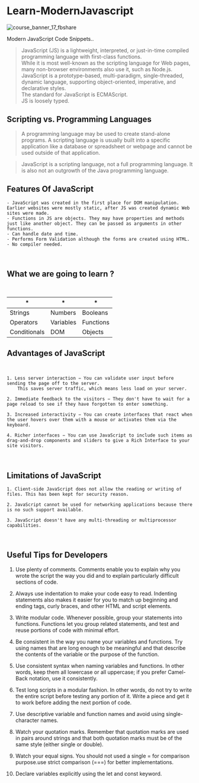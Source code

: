# Learn-ModernJavascript
![course_banner_17_fbshare](https://user-images.githubusercontent.com/51753810/89016060-b0bb1700-d335-11ea-8800-426347c212a6.png)

Modern JavaScript Code Snippets..
<br />

>  JavaScript (JS) is a lightweight, interpreted, or just-in-time compiled programming language with first-class functions.<br />
>  While it is most well-known as the scripting language for Web pages, many non-browser environments also use it, such as Node.js.<br />
>  JavaScript is a prototype-based, multi-paradigm, single-threaded, dynamic language, supporting object-oriented, imperative, and declarative styles.<br/>
>  The standard for JavaScript is ECMAScript.<br />
>  JS is loosely typed.<br />

## Scripting vs. Programming Languages

> A programming language may be used to create stand-alone programs. A scripting language is usually built into a specific application like a database or spreadsheet or webpage and cannot be used outside of that application.

> JavaScript is a scripting language, not a full programming language. It is also not an outgrowth of the Java programming language. 

## Features Of JavaScript

    - JavaScript was created in the first place for DOM manipulation. Earlier websites were mostly static, after JS was created dynamic Web sites were made.
    - Functions in JS are objects. They may have properties and methods just like another object. They can be passed as arguments in other functions.
    - Can handle date and time.
    - Performs Form Validation although the forms are created using HTML.
    - No compiler needed.

<br/>

## What we are going to learn ?
<br />

| * | * | * |
|----------|----------|----------|
| Strings  | Numbers  | Booleans  |
| Operators  | Variables  | Functions  |
| Conditionals | DOM | Objects |

## Advantages of JavaScript
<br />

    1. Less server interaction − You can validate user input before sending the page off to the server.
        This saves server traffic, which means less load on your server.

    2. Immediate feedback to the visitors − They don't have to wait for a page reload to see if they have forgotten to enter something.

    3. Increased interactivity − You can create interfaces that react when the user hovers over them with a mouse or activates them via the keyboard.

    4. Richer interfaces − You can use JavaScript to include such items as drag-and-drop components and sliders to give a Rich Interface to your site visitors.

<br />

## Limitations of JavaScript

    1. Client-side JavaScript does not allow the reading or writing of files. This has been kept for security reason.

    2. JavaScript cannot be used for networking applications because there is no such support available.

    3. JavaScript doesn't have any multi-threading or multiprocessor capabilities.

<br />

##  Useful Tips for Developers


   1.   Use plenty of comments. Comments enable you to explain why you wrote the script the way you did and to explain    particularly difficult sections of code.

   2.   Always use indentation to make your code easy to read. Indenting statements also makes it easier for you to match up beginning and ending tags, curly braces, and other HTML    and script elements.

   3.   Write modular code. Whenever possible, group your statements into functions. Functions let you group related statements, and test and reuse portions of code with minimal effort.

   4.   Be consistent in the way you name your variables and functions. Try using names that are long enough to be meaningful and that describe the contents of the variable or the purpose of the function.

   5.   Use consistent syntax when naming variables and functions. In other words, keep them all lowercase or all uppercase; if you prefer Camel-Back notation, use it consistently.

   6.   Test long scripts in a modular fashion. In other words, do not try to write the entire script before testing any portion of it. Write a piece and get it to work before adding the next portion of code.

   7.   Use descriptive variable and function names and avoid using single-character names.

   8.   Watch your quotation marks. Remember that quotation marks are used in pairs around strings and that both quotation marks must be of the same style (either single or double).

   9.   Watch your equal signs. You should not used a single = for comparison purpose.use strict comparison (===) for better implementations.

   10.   Declare variables explicitly using the let and const keyword.

